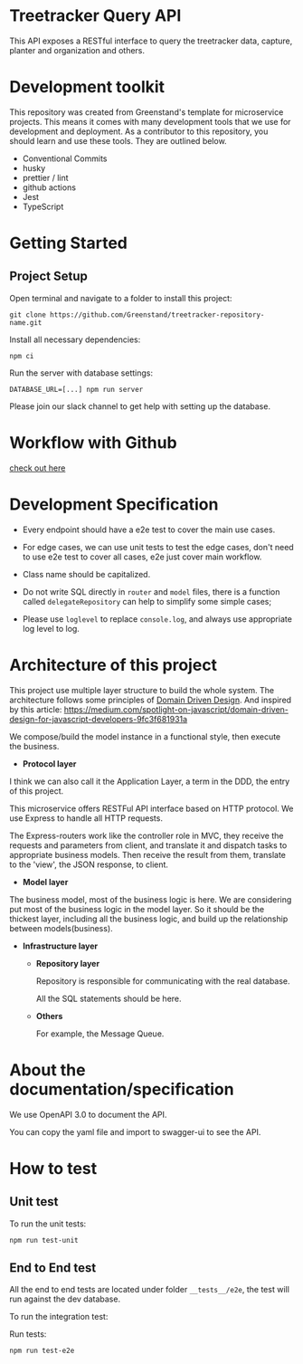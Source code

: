 # Treetracker Query API

This API exposes a RESTful interface to query the treetracker data, capture, planter and organization and others.

# Development toolkit

This repository was created from Greenstand's template for microservice projects. This means it comes with many development tools that we use for development and deployment. As a contributor to this repository, you should learn and use these tools. They are outlined below.

- Conventional Commits
- husky
- prettier / lint
- github actions
- Jest
- TypeScript

# Getting Started

## Project Setup

Open terminal and navigate to a folder to install this project:

```
git clone https://github.com/Greenstand/treetracker-repository-name.git

```

Install all necessary dependencies:

```
npm ci
```

Run the server with database settings:

```
DATABASE_URL=[...] npm run server
```

Please join our slack channel to get help with setting up the database.

# Workflow with Github

[check out here](https://github.com/Greenstand/treetracker-web-map-client#workflow-with-github)

# Development Specification

- Every endpoint should have a e2e test to cover the main use cases.

- For edge cases, we can use unit tests to test the edge cases, don't need to use e2e test to cover all cases, e2e just cover main workflow.

- Class name should be capitalized.

- Do not write SQL directly in `router` and `model` files, there is a function called `delegateRepository` can help to simplify some simple cases;

- Please use `loglevel` to replace `console.log`, and always use appropriate log level to log.

# Architecture of this project

This project use multiple layer structure to build the whole system. The architecture follows some principles of [Domain Driven Design](https://en.wikipedia.org/wiki/Domain-driven_design). And inspired by this article: https://medium.com/spotlight-on-javascript/domain-driven-design-for-javascript-developers-9fc3f681931a

We compose/build the model instance in a functional style, then execute the business.

- **Protocol layer**

I think we can also call it the Application Layer, a term in the DDD, the entry of this project.

This microservice offers RESTFul API interface based on HTTP protocol. We use Express to handle all HTTP requests.

The Express-routers work like the controller role in MVC, they receive the requests and parameters from client, and translate it and dispatch tasks to appropriate business models. Then receive the result from them, translate to the 'view', the JSON response, to client.

- **Model layer**

The business model, most of the business logic is here. We are considering put most of the business logic in the model layer. So it should be the thickest layer, including all the business logic, and build up the relationship between models(business).

- **Infrastructure layer**

  - **Repository layer**

    Repository is responsible for communicating with the real database.

    All the SQL statements should be here.

  - **Others**

    For example, the Message Queue.

# About the documentation/specification

We use OpenAPI 3.0 to document the API.

You can copy the yaml file and import to swagger-ui to see the API.

# How to test

## Unit test

To run the unit tests:

```
npm run test-unit
```

## End to End test

All the end to end tests are located under folder `__tests__/e2e`, the test will run against the dev database.

To run the integration test:

Run tests:

```
npm run test-e2e
```
